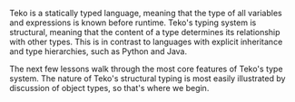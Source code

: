 Teko is a statically typed language, meaning that the type of all variables
and expressions is known before runtime. Teko's typing system is structural,
meaning that the content of a type determines its relationship with other types.
This is in contrast to languages with explicit inheritance and type hierarchies,
such as Python and Java.

The next few lessons walk through the most core features of Teko's type system.
The nature of Teko's structural typing is most easily illustrated by discussion
of object types, so that's where we begin.
